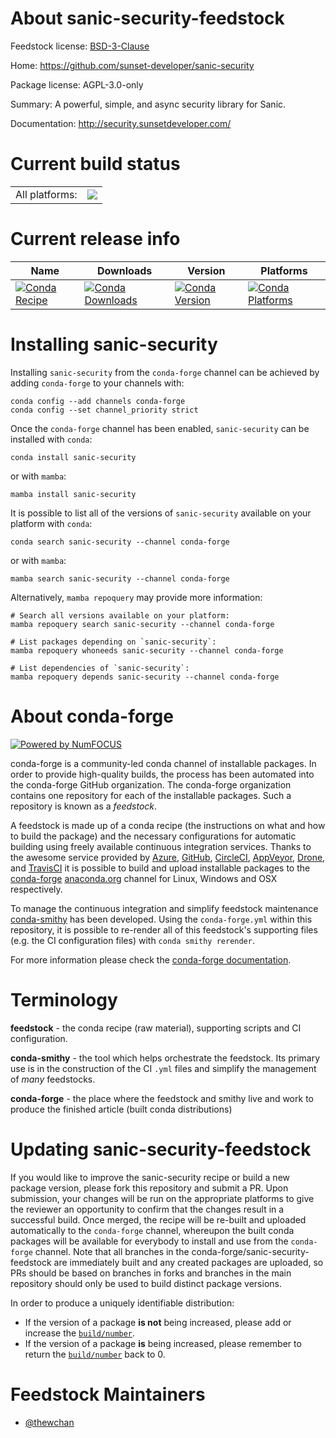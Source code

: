 About sanic-security-feedstock
==============================

Feedstock license: [BSD-3-Clause](https://github.com/conda-forge/sanic-security-feedstock/blob/main/LICENSE.txt)

Home: https://github.com/sunset-developer/sanic-security

Package license: AGPL-3.0-only

Summary: A powerful, simple, and async security library for Sanic.

Documentation: http://security.sunsetdeveloper.com/

Current build status
====================


<table><tr><td>All platforms:</td>
    <td>
      <a href="https://dev.azure.com/conda-forge/feedstock-builds/_build/latest?definitionId=13047&branchName=main">
        <img src="https://dev.azure.com/conda-forge/feedstock-builds/_apis/build/status/sanic-security-feedstock?branchName=main">
      </a>
    </td>
  </tr>
</table>

Current release info
====================

| Name | Downloads | Version | Platforms |
| --- | --- | --- | --- |
| [![Conda Recipe](https://img.shields.io/badge/recipe-sanic--security-green.svg)](https://anaconda.org/conda-forge/sanic-security) | [![Conda Downloads](https://img.shields.io/conda/dn/conda-forge/sanic-security.svg)](https://anaconda.org/conda-forge/sanic-security) | [![Conda Version](https://img.shields.io/conda/vn/conda-forge/sanic-security.svg)](https://anaconda.org/conda-forge/sanic-security) | [![Conda Platforms](https://img.shields.io/conda/pn/conda-forge/sanic-security.svg)](https://anaconda.org/conda-forge/sanic-security) |

Installing sanic-security
=========================

Installing `sanic-security` from the `conda-forge` channel can be achieved by adding `conda-forge` to your channels with:

```
conda config --add channels conda-forge
conda config --set channel_priority strict
```

Once the `conda-forge` channel has been enabled, `sanic-security` can be installed with `conda`:

```
conda install sanic-security
```

or with `mamba`:

```
mamba install sanic-security
```

It is possible to list all of the versions of `sanic-security` available on your platform with `conda`:

```
conda search sanic-security --channel conda-forge
```

or with `mamba`:

```
mamba search sanic-security --channel conda-forge
```

Alternatively, `mamba repoquery` may provide more information:

```
# Search all versions available on your platform:
mamba repoquery search sanic-security --channel conda-forge

# List packages depending on `sanic-security`:
mamba repoquery whoneeds sanic-security --channel conda-forge

# List dependencies of `sanic-security`:
mamba repoquery depends sanic-security --channel conda-forge
```


About conda-forge
=================

[![Powered by
NumFOCUS](https://img.shields.io/badge/powered%20by-NumFOCUS-orange.svg?style=flat&colorA=E1523D&colorB=007D8A)](https://numfocus.org)

conda-forge is a community-led conda channel of installable packages.
In order to provide high-quality builds, the process has been automated into the
conda-forge GitHub organization. The conda-forge organization contains one repository
for each of the installable packages. Such a repository is known as a *feedstock*.

A feedstock is made up of a conda recipe (the instructions on what and how to build
the package) and the necessary configurations for automatic building using freely
available continuous integration services. Thanks to the awesome service provided by
[Azure](https://azure.microsoft.com/en-us/services/devops/), [GitHub](https://github.com/),
[CircleCI](https://circleci.com/), [AppVeyor](https://www.appveyor.com/),
[Drone](https://cloud.drone.io/welcome), and [TravisCI](https://travis-ci.com/)
it is possible to build and upload installable packages to the
[conda-forge](https://anaconda.org/conda-forge) [anaconda.org](https://anaconda.org/)
channel for Linux, Windows and OSX respectively.

To manage the continuous integration and simplify feedstock maintenance
[conda-smithy](https://github.com/conda-forge/conda-smithy) has been developed.
Using the ``conda-forge.yml`` within this repository, it is possible to re-render all of
this feedstock's supporting files (e.g. the CI configuration files) with ``conda smithy rerender``.

For more information please check the [conda-forge documentation](https://conda-forge.org/docs/).

Terminology
===========

**feedstock** - the conda recipe (raw material), supporting scripts and CI configuration.

**conda-smithy** - the tool which helps orchestrate the feedstock.
                   Its primary use is in the construction of the CI ``.yml`` files
                   and simplify the management of *many* feedstocks.

**conda-forge** - the place where the feedstock and smithy live and work to
                  produce the finished article (built conda distributions)


Updating sanic-security-feedstock
=================================

If you would like to improve the sanic-security recipe or build a new
package version, please fork this repository and submit a PR. Upon submission,
your changes will be run on the appropriate platforms to give the reviewer an
opportunity to confirm that the changes result in a successful build. Once
merged, the recipe will be re-built and uploaded automatically to the
`conda-forge` channel, whereupon the built conda packages will be available for
everybody to install and use from the `conda-forge` channel.
Note that all branches in the conda-forge/sanic-security-feedstock are
immediately built and any created packages are uploaded, so PRs should be based
on branches in forks and branches in the main repository should only be used to
build distinct package versions.

In order to produce a uniquely identifiable distribution:
 * If the version of a package **is not** being increased, please add or increase
   the [``build/number``](https://docs.conda.io/projects/conda-build/en/latest/resources/define-metadata.html#build-number-and-string).
 * If the version of a package **is** being increased, please remember to return
   the [``build/number``](https://docs.conda.io/projects/conda-build/en/latest/resources/define-metadata.html#build-number-and-string)
   back to 0.

Feedstock Maintainers
=====================

* [@thewchan](https://github.com/thewchan/)

